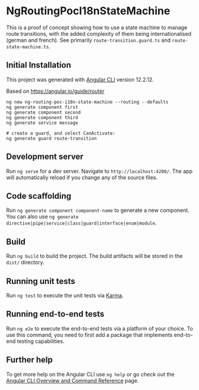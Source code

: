 # NgRoutingPocI18nStateMachine

This is a proof of concept showing how to use a state machine to manage route transitions, with the added complexity of them being internationalised
(german and french). See primarily `route-transition.guard.ts` and `route-state-machine.ts`.

## Initial Installation

This project was generated with [Angular CLI](https://github.com/angular/angular-cli) version 12.2.12.

Based on https://angular.io/guide/router

    ng new ng-routing-poc-i18n-state-machine --routing --defaults
    ng generate component first
    ng generate component second
    ng generate component third
    ng generate service message

    # create a guard, and select CanActivate:
    ng generate guard route-transition

## Development server

Run `ng serve` for a dev server. Navigate to `http://localhost:4200/`. The app will automatically reload if you change any of the source files.

## Code scaffolding

Run `ng generate component component-name` to generate a new component. You can also use `ng generate directive|pipe|service|class|guard|interface|enum|module`.

## Build

Run `ng build` to build the project. The build artifacts will be stored in the `dist/` directory.

## Running unit tests

Run `ng test` to execute the unit tests via [Karma](https://karma-runner.github.io).

## Running end-to-end tests

Run `ng e2e` to execute the end-to-end tests via a platform of your choice. To use this command, you need to first add a package that implements end-to-end testing capabilities.

## Further help

To get more help on the Angular CLI use `ng help` or go check out the [Angular CLI Overview and Command Reference](https://angular.io/cli) page.
